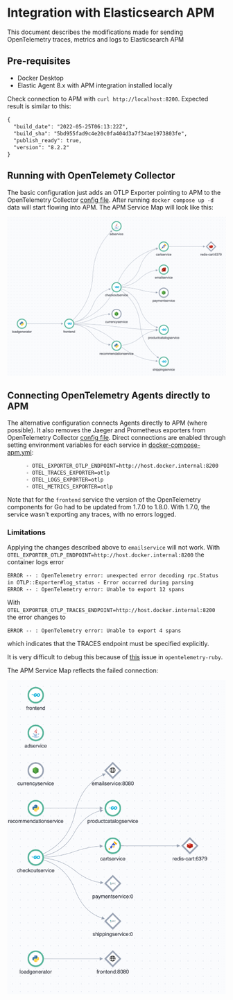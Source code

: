 # Integration with Elasticsearch APM

This document describes the modifications made for sending OpenTelemetry traces, metrics and logs to Elasticsearch APM

## Pre-requisites

- Docker Desktop
- Elastic Agent 8.x with APM integration installed locally

Check connection to APM with `curl http://localhost:8200`. Expected result is similar to this:

```
{
  "build_date": "2022-05-25T06:13:22Z",
  "build_sha": "5bd955fad9c4e20c0fa404d3a7f34ae1973803fe",
  "publish_ready": true,
  "version": "8.2.2"
}
```

## Running with OpenTelemety Collector

The basic configuration just adds an OTLP Exporter pointing to APM to the OpenTelemetry Collector [config file](../src/otelcollector/otelcol-config.yml). After running `docker compose up -d` data will start flowing into APM. The APM Service Map will look like this:

[![Elasticsearch APM Service Map](./img/apm-service-map.png)](./img/apm-service-map.png)

## Connecting OpenTelemetry Agents directly to APM

The alternative configuration connects Agents directly to APM (where possible). It also removes the Jaeger and Prometheus exporters from OpenTelemetry Collector [config file](../src/otelcollector/otelcol-config-apm.yml). Direct connections are enabled through setting environment variables for each service in [docker-compose-apm.yml](../docker-compose-apm.yml):

```
      - OTEL_EXPORTER_OTLP_ENDPOINT=http://host.docker.internal:8200
      - OTEL_TRACES_EXPORTER=otlp
      - OTEL_LOGS_EXPORTER=otlp
      - OTEL_METRICS_EXPORTER=otlp
```

Note that for the `frontend` service the version of the OpenTelemetry components for Go had to be updated from 1.7.0 to 1.8.0. With 1.7.0, the service wasn't exporting any traces, with no errors logged.

### Limitations

Applying the changes described above to `emailservice` will not work. With `OTEL_EXPORTER_OTLP_ENDPOINT=http://host.docker.internal:8200` the container logs error

```
ERROR -- : OpenTelemetry error: unexpected error decoding rpc.Status in OTLP::Exporter#log_status - Error occurred during parsing
ERROR -- : OpenTelemetry error: Unable to export 12 spans
```

With `OTEL_EXPORTER_OTLP_TRACES_ENDPOINT=http://host.docker.internal:8200` the error changes to 

```
ERROR -- : OpenTelemetry error: Unable to export 4 spans
```

which indicates that the TRACES endpoint must be specified explicitly.

It is very difficult to debug this because of [this](https://github.com/open-telemetry/opentelemetry-ruby/issues/1160) issue in `opentelemetry-ruby`.

The APM Service Map reflects the failed connection:

[![Elasticsearch APM Service Map broken](./img/apm-service-map-broken.png)](./img/apm-service-map-broken.png)
